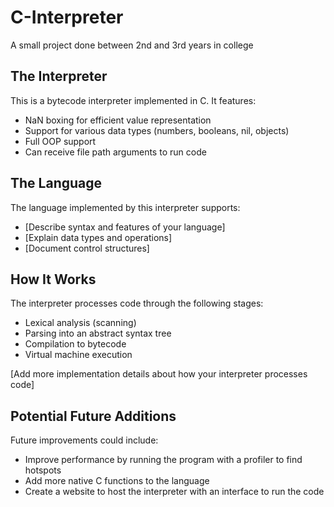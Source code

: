 # C-Interpreter

A small project done between 2nd and 3rd years in college

## The Interpreter

This is a bytecode interpreter implemented in C. It features:

- NaN boxing for efficient value representation
- Support for various data types (numbers, booleans, nil, objects)
- Full OOP support
- Can receive file path arguments to run code

## The Language

The language implemented by this interpreter supports:

- [Describe syntax and features of your language]
- [Explain data types and operations]
- [Document control structures]

## How It Works

The interpreter processes code through the following stages:

- Lexical analysis (scanning)
- Parsing into an abstract syntax tree
- Compilation to bytecode
- Virtual machine execution

[Add more implementation details about how your interpreter processes code]

## Potential Future Additions

Future improvements could include:

- Improve performance by running the program with a profiler to find hotspots
- Add more native C functions to the language
- Create a website to host the interpreter with an interface to run the code